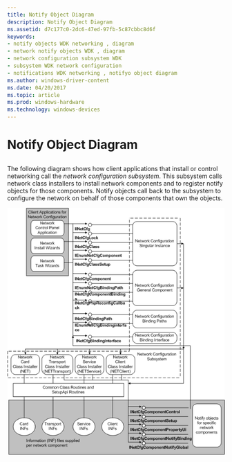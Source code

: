 ```yaml
---
title: Notify Object Diagram
description: Notify Object Diagram
ms.assetid: d7c177c0-2dc6-47ed-97fb-5c87cbbc8d6f
keywords:
- notify objects WDK networking , diagram
- network notify objects WDK , diagram
- network configuration subsystem WDK
- subsystem WDK network configuration
- notifications WDK networking , notifyo object diagram
ms.author: windows-driver-content
ms.date: 04/20/2017
ms.topic: article
ms.prod: windows-hardware
ms.technology: windows-devices
---
```


# Notify Object Diagram


## <a href="" id="ddk-notify-object-diagram-ng"></a>


The following diagram shows how client applications that install or control networking call the *network configuration subsystem*. This subsystem calls network class installers to install network components and to register notify objects for those components. Notify objects call back to the subsystem to configure the network on behalf of those components that own the objects.

![diagram illustrating how client applications that install or control networking call the network configuration subsystem](images/netcfg.png)

 

 





